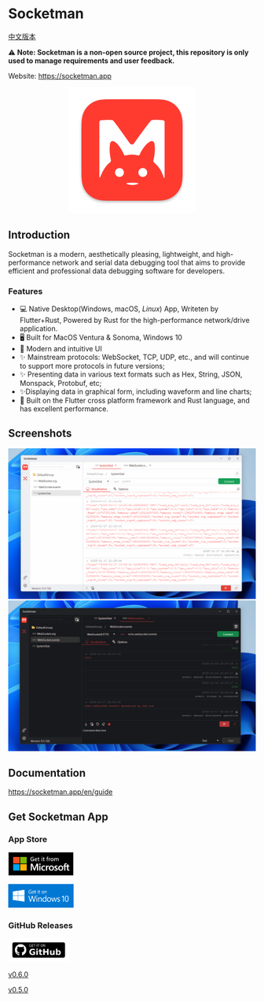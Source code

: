 # Socketman

[中文版本](./README_CN.md)

⚠️ **Note: Socketman is a non-open source project, this repository is only used to manage requirements and user feedback.**

Website: https://socketman.app

<div align="center">
<img src="images/icon_512x512@2x-macos.png" width="256" height="256" />
</div>

## Introduction

Socketman is a modern, aesthetically pleasing, lightweight, and high-performance network and serial data debugging tool that aims to provide efficient and professional data debugging software for developers.

### Features

- 💻 Native Desktop(Windows, macOS, *Linux*) App, Writeten by Flutter+Rust, Powered by Rust for the high-performance network/drive application.
- 🖥️ Built for MacOS Ventura & Sonoma, Windows 10
- 🎊 Modern and intuitive UI
- ✨ Mainstream protocols: WebSocket, TCP, UDP, etc., and will continue to support more protocols in future versions;
- ✨ Presenting data in various text formats such as Hex, String, JSON, Monspack, Protobuf, etc;
- ✨Displaying data in graphical form, including waveform and line charts;
- 🎇 Built on the Flutter cross platform framework and Rust language, and has excellent performance.

## Screenshots
![Socketman Screen Snapshot, light theme](screenshots/Socketman-windows-snapshot-1-en.png)
![Socketman Screen Snapshot, dark theme](screenshots/Socketman-windows-snapshot-2-en.png)

## Documentation

https://socketman.app/en/guide

## Get Socketman App

### App Store

[<img src="images/get-it-on-microsoft-store.png" height="48"/>](https://apps.microsoft.com/detail/9nn916nb3wtt?cid=DevShareMCLPCS&hl=en-US)

[<img src="images/get-it-on-windows-10.png" height="48"/>](https://apps.microsoft.com/detail/9nn916nb3wtt?cid=DevShareMCLPCS&hl=en-US)

### GitHub Releases

<img src="images/get-it-on-github.png" height="48"/>

[v0.6.0](https://github.com/socketmanapp/desktop/releases/tag/v0.6.0)

[v0.5.0](https://github.com/socketmanapp/desktop/releases/tag/v0.5.0)
